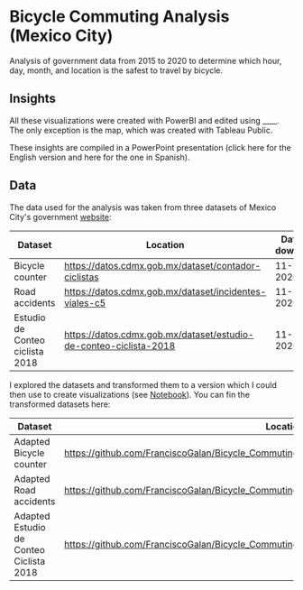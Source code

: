 # Bicycle Commuting Analysis (Mexico City)

Analysis of government data from 2015 to 2020 to determine which hour, day,  month, and location is the safest to travel by bicycle.      



## Insights

All these visualizations were created with PowerBI and edited using ____. The only exception is the map, which was created with Tableau Public. 

These insights are compiled in a PowerPoint presentation (click here for the English  version and here for the one in Spanish).



## Data

The data used for the analysis was taken from three datasets of Mexico City's government [website](https://datos.cdmx.gob.mx/):

| Dataset                         | Location                                                     | Date of download |
| ------------------------------- | ------------------------------------------------------------ | ---------------- |
| Bicycle counter                 | https://datos.cdmx.gob.mx/dataset/contador-ciclistas         | 11-Dec-2020      |
| Road accidents                  | https://datos.cdmx.gob.mx/dataset/incidentes-viales-c5       | 11-Dec-2020      |
| Estudio de Conteo ciclista 2018 | https://datos.cdmx.gob.mx/dataset/estudio-de-conteo-ciclista-2018 | 11-Dec-2020      |

 I explored the datasets and transformed them to a version which I could then use to create visualizations (see [Notebook](https://nbviewer.jupyter.org/github/FranciscoGalan/Bicycle_Commuting_MexicoCity/blob/main/main.ipynb)). You can fin the transformed datasets here:

| Dataset                                 | Location                                                     |
| --------------------------------------- | ------------------------------------------------------------ |
| Adapted Bicycle counter                 | https://github.com/FranciscoGalan/Bicycle_Commuting_MexicoCity/blob/main/Data/contador_final.csv |
| Adapted Road accidents                  | https://github.com/FranciscoGalan/Bicycle_Commuting_MexicoCity/blob/main/Data/incidentes_final.csv |
| Adapted Estudio de Conteo Ciclista 2018 | https://github.com/FranciscoGalan/Bicycle_Commuting_MexicoCity/blob/main/Data/estudio_final.csv |